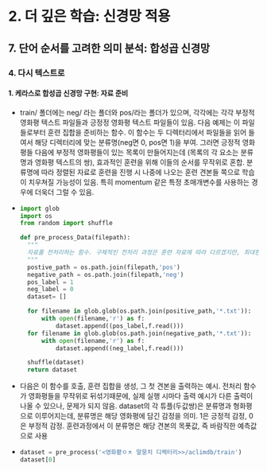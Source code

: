 # 2. 더 깊은 학습: 신경망 적용
## 7. 단어 순서를 고려한 의미 분석: 합성곱 신경망
### 4. 다시 텍스트로
#### 1. 케라스로 합성곱 신경망 구현: 자료 준비
- train/ 폴더에는 neg/ 라는 폴더와 pos/라는 폴더가 있으며, 각각에는 각각 부정적 영화평 텍스트 파일들과 긍정정 영화평 텍스트 파일들이 있음. 다음 예제는 이 파일들로부터 훈련 집합을 준비하는 함수. 이 함수는 두 디렉터리에서 파일들을 읽어 들여서 해당 디렉터리에 맞는 분류명(neg면 0, pos면 1)을 부여. 그러면 긍정적 영화평들 다음에 부정적 영화평들이 있는 목록이 만들어지는데 (목록의 각 요소는 분류명과 영화평 텍스트의 쌍), 효과적인 훈련을 위해 이들의 순서를 무작위로 혼합. 분류명에 따라 정렬된 자료로 훈련을 진행 시 나중에 나오는 훈련 견본들 쪽으로 학습이 치우쳐질 가능성이 있음. 특히 momentum 같은 특정 초매개변수를 사용하는 경우에 더욱더 그럴 수 있음.
- ```python
  import glob
  import os
  from random import shuffle

  def pre_process_Data(filepath):
    """
    자료를 전처리하는 함수. 구체적인 전처리 과정은 훈련 자료에 따라 다르겠지만, 최대한 일반적인 형태로 구현
    """
    postive_path = os.path.join(filepath,'pos')
    negative_path = os.path.join(filepath,'neg')
    pos_label = 1
    neg_label = 0
    dataset= []

    for filename in glob.glob(os.path.join(positive_path,'*.txt')):
        with open(filename,'r') as f:
            dataset.append((pos_label,f.read()))
    for filename in glob.glob(os.path.join(negative_path,'*.txt')):
        with open(filename,'r') as f:
            dataset.append((neg_label,f.read()))

    shuffle(dataset)
    return dataset
  ```
- 다음은 이 함수를 호출, 훈련 집합을 생성, 그 첫 견본을 출력하는 예시. 전처리 함수가 영화평들을 무작위로 뒤섞기때문에, 실제 실행 시마다 출력 예시가 다른 출력이 나올 수 있으나, 문제가 되지 않음. dataset의 각 튜플(두값쌍)은 분류명과 형화평으로 이루어지는데, 분류명은 해당 영화평에 담긴 감정을 의미. 1은 긍정적 감정, 0은 부정적 감정. 훈련과정에서 이 분류명은 해당 견본의 목푯값, 즉 바람직한 예측값으로 사용
- ```python
  dataset = pre_process('<영화폍ㅇㅊ 말뭉치 디렉터리>>/aclimdb/train')
  dataset[0]
  ```
  